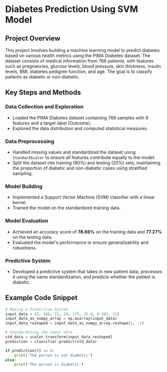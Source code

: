 # Diabetes Prediction Using SVM Model

## Project Overview
This project involves building a machine learning model to predict diabetes based on various health metrics using the PIMA Diabetes dataset. The dataset consists of medical information from 768 patients, with features such as pregnancies, glucose levels, blood pressure, skin thickness, insulin levels, BMI, diabetes pedigree function, and age. The goal is to classify patients as diabetic or non-diabetic.

## Key Steps and Methods

### Data Collection and Exploration
- Loaded the PIMA Diabetes dataset containing 768 samples with 8 features and a target label (Outcome).
- Explored the data distribution and computed statistical measures.

### Data Preprocessing
- Handled missing values and standardized the dataset using `StandardScaler` to ensure all features contribute equally to the model.
- Split the dataset into training (80%) and testing (20%) sets, maintaining the proportion of diabetic and non-diabetic cases using stratified sampling.

### Model Building
- Implemented a Support Vector Machine (SVM) classifier with a linear kernel.
- Trained the model on the standardized training data.

### Model Evaluation
- Achieved an accuracy score of **78.66%** on the training data and **77.27%** on the testing data.
- Evaluated the model's performance to ensure generalizability and robustness.

### Predictive System
- Developed a predictive system that takes in new patient data, processes it using the same standardization, and predicts whether the patient is diabetic.

## Example Code Snippet

```python
# Making a Predictive System
input_data = (5, 166, 72, 19, 175, 25.8, 0.587, 51)
input_data_as_numpy_array = np.asarray(input_data)
input_data_reshaped = input_data_as_numpy_array.reshape(1, -1)

# Standardizing the input data
std_data = scaler.transform(input_data_reshaped)
prediction = classifier.predict(std_data)

if prediction[0] == 0:
    print('The person is not diabetic')
else:
    print('The person is diabetic')

